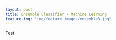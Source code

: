 ```yaml
---
layout: post
title: Ensemble Classifier - Machine Learning
feature-img: "img/feature_images/ensemble3.jpg"
---
```


Test
